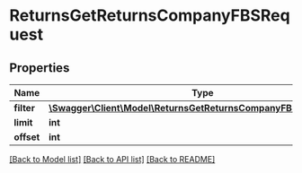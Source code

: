 # ReturnsGetReturnsCompanyFBSRequest

## Properties
Name | Type | Description | Notes
------------ | ------------- | ------------- | -------------
**filter** | [**\Swagger\Client\Model\ReturnsGetReturnsCompanyFBSRequestFilter**](ReturnsGetReturnsCompanyFBSRequestFilter.md) |  | [optional] 
**limit** | **int** |  | [optional] 
**offset** | **int** |  | [optional] 

[[Back to Model list]](../README.md#documentation-for-models) [[Back to API list]](../README.md#documentation-for-api-endpoints) [[Back to README]](../README.md)


